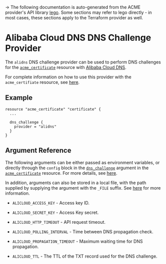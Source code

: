 -> The following documentation is auto-generated from the ACME
provider's API library [lego](https://go-acme.github.io/lego/).  Some
sections may refer to lego directly - in most cases, these sections
apply to the Terraform provider as well.

# Alibaba Cloud DNS DNS Challenge Provider

The `alidns` DNS challenge provider can be used to perform DNS challenges for
the [`acme_certificate`][resource-acme-certificate] resource with
[Alibaba Cloud DNS](https://www.alibabacloud.com/product/dns).

[resource-acme-certificate]: /docs/providers/acme/r/certificate.html

For complete information on how to use this provider with the `acme_certifiate`
resource, see [here][resource-acme-certificate-dns-challenges].

[resource-acme-certificate-dns-challenges]: /docs/providers/acme/r/certificate.html#using-dns-challenges

## Example

```hcl
resource "acme_certificate" "certificate" {
  ...

  dns_challenge {
    provider = "alidns"
  }
}
```
## Argument Reference

The following arguments can be either passed as environment variables, or
directly through the `config` block in the
[`dns_challenge`][resource-acme-certificate-dns-challenge-arg] argument in the
[`acme_certificate`][resource-acme-certificate] resource. For more details, see
[here][resource-acme-certificate-dns-challenges].

[resource-acme-certificate-dns-challenge-arg]: /docs/providers/acme/r/certificate.html#dns_challenge

In addition, arguments can also be stored in a local file, with the path
supplied by supplying the argument with the `_FILE` suffix. See
[here][acme-certificate-file-arg-example] for more information.

[acme-certificate-file-arg-example]: /docs/providers/acme/r/certificate.html#using-variable-files-for-provider-arguments

* `ALICLOUD_ACCESS_KEY` - Access key ID.
* `ALICLOUD_SECRET_KEY` - Access Key secret.

* `ALICLOUD_HTTP_TIMEOUT` - API request timeout.
* `ALICLOUD_POLLING_INTERVAL` - Time between DNS propagation check.
* `ALICLOUD_PROPAGATION_TIMEOUT` - Maximum waiting time for DNS propagation.
* `ALICLOUD_TTL` - The TTL of the TXT record used for the DNS challenge.


